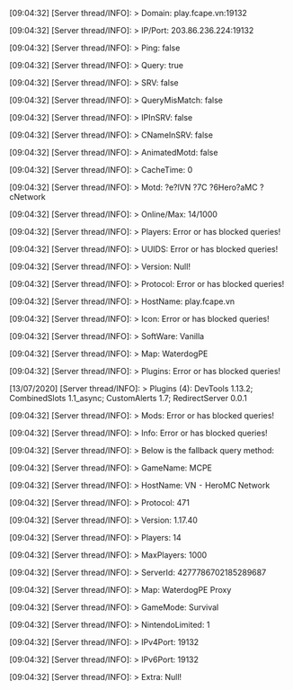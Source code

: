 [09:04:32] [Server thread/INFO]: > Domain: play.fcape.vn:19132

[09:04:32] [Server thread/INFO]: > IP/Port: 203.86.236.224:19132

[09:04:32] [Server thread/INFO]: > Ping: false

[09:04:32] [Server thread/INFO]: > Query: true

[09:04:32] [Server thread/INFO]: > SRV: false

[09:04:32] [Server thread/INFO]: > QueryMisMatch: false

[09:04:32] [Server thread/INFO]: > IPInSRV: false

[09:04:32] [Server thread/INFO]: > CNameInSRV: false

[09:04:32] [Server thread/INFO]: > AnimatedMotd: false

[09:04:32] [Server thread/INFO]: > CacheTime: 0

[09:04:32] [Server thread/INFO]: > Motd: ?e?lVN ?7C ?6Hero?aMC ?cNetwork

[09:04:32] [Server thread/INFO]: > Online/Max: 14/1000

[09:04:32] [Server thread/INFO]: > Players: Error or has blocked queries!

[09:04:32] [Server thread/INFO]: > UUIDS: Error or has blocked queries!

[09:04:32] [Server thread/INFO]: > Version: Null!

[09:04:32] [Server thread/INFO]: > Protocol: Error or has blocked queries!

[09:04:32] [Server thread/INFO]: > HostName: play.fcape.vn

[09:04:32] [Server thread/INFO]: > Icon: Error or has blocked queries!

[09:04:32] [Server thread/INFO]: > SoftWare: Vanilla

[09:04:32] [Server thread/INFO]: > Map: WaterdogPE

[09:04:32] [Server thread/INFO]: > Plugins: Error or has blocked queries!

[13/07/2020] [Server thread/INFO]: > Plugins (4): DevTools 1.13.2; CombinedSlots 1.1_async; CustomAlerts 1.7; RedirectServer 0.0.1

[09:04:32] [Server thread/INFO]: > Mods: Error or has blocked queries!

[09:04:32] [Server thread/INFO]: > Info: Error or has blocked queries!

[09:04:32] [Server thread/INFO]: > Below is the fallback query method:

[09:04:32] [Server thread/INFO]: > GameName: MCPE

[09:04:32] [Server thread/INFO]: > HostName: VN ⁃ HeroMC Network

[09:04:32] [Server thread/INFO]: > Protocol: 471

[09:04:32] [Server thread/INFO]: > Version: 1.17.40

[09:04:32] [Server thread/INFO]: > Players: 14

[09:04:32] [Server thread/INFO]: > MaxPlayers: 1000

[09:04:32] [Server thread/INFO]: > ServerId: 4277786702185289687

[09:04:32] [Server thread/INFO]: > Map: WaterdogPE Proxy

[09:04:32] [Server thread/INFO]: > GameMode: Survival

[09:04:32] [Server thread/INFO]: > NintendoLimited: 1

[09:04:32] [Server thread/INFO]: > IPv4Port: 19132

[09:04:32] [Server thread/INFO]: > IPv6Port: 19132

[09:04:32] [Server thread/INFO]: > Extra: Null!